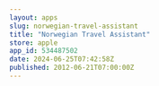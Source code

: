 ```yaml
---
layout: apps
slug: norwegian-travel-assistant
title: "Norwegian Travel Assistant"
store: apple
app_id: 534487502
date: 2024-06-25T07:42:58Z
published: 2012-06-21T07:00:00Z
---
```

